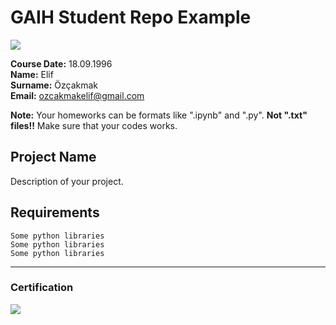 # GAIH Student Repo Example
![](img/logo.png)

**Course Date:** 18.09.1996  
**Name:** Elif  
**Surname:** Özçakmak  
**Email:** ozcakmakelif@gmail.com  

**Note:** Your homeworks can be formats like ".ipynb" and ".py". **Not ".txt" files!!** Make sure that your codes works.  

## Project Name
Description of your project.

## Requirements
```
Some python libraries
Some python libraries
Some python libraries
```
---

### Certification
![](img/certificate_ex.png)

